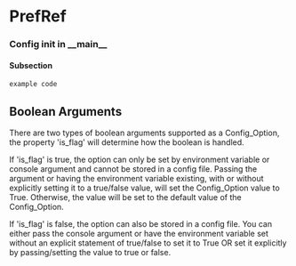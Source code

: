 # PrefRef

### Config init in \_\_main\_\_
#### Subsection
```
example code
```

## Boolean Arguments
There are two types of boolean arguments supported as a Config_Option, the property 'is_flag' will determine how the boolean is handled.

If 'is_flag' is true, the option can only be set by environment variable or console argument and cannot be stored in a config file. Passing the argument or having the environment variable existing, with or without explicitly setting it to a true/false value, will set the Config_Option value to True. Otherwise, the value will be set to the default value of the Config_Option.

If 'is_flag' is false, the option can also be stored in a config file. You can either pass the console argument or have the environment variable set without an explicit statement of true/false to set it to True OR set it explicitly by passing/setting the value to true or false.
